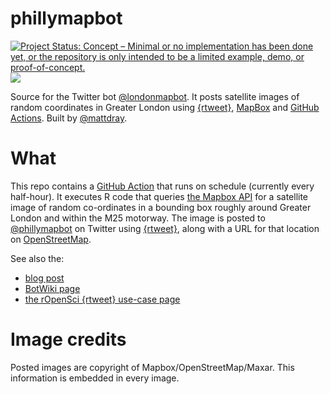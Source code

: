 
# phillymapbot

[![Project Status: Concept – Minimal or no implementation has been done
yet, or the repository is only intended to be a limited example, demo,
or
proof-of-concept.](https://www.repostatus.org/badges/latest/concept.svg)](https://www.repostatus.org/#concept)
[![](https://img.shields.io/badge/Twitter-@londonmapbot-white?style=flat&labelColor=blue&logo=Twitter&logoColor=white)](https://twitter.com/phillymapbot)

Source for the Twitter bot [@londonmapbot](https://www.twitter.com/londonmapbot). It posts satellite images of random coordinates in Greater London using [{rtweet}](https://docs.ropensci.org/rtweet/), [MapBox](https://www.mapbox.com/) and [GitHub Actions](https://docs.github.com/en/actions). Built by [@mattdray](https://twitter.com/mattdray).

# What

This repo contains a [GitHub Action](https://github.com/features/actions) that runs on schedule (currently every half-hour). It executes R code that queries [the Mapbox API](https://docs.mapbox.com/api/maps/#static-images) for a satellite image of random co-ordinates in a bounding box roughly around Greater London and within the M25 motorway. The image is posted to [@phillymapbot](https://www.twitter.com/phillymapbot) on Twitter using [{rtweet}](https://docs.ropensci.org/rtweet/), along with a URL for that location on [OpenStreetMap](https://www.openstreetmap.org/).

See also the:

* [blog post](https://www.rostrum.blog/2020/09/21/londonmapbot/)
* [BotWiki page](https://botwiki.org/bot/londonmapbot/)
* [the rOpenSci {rtweet} use-case page](https://discuss.ropensci.org/t/a-twitter-bot-with-rtweet-mapbox-and-github-actions/2223)

# Image credits

Posted images are copyright of Mapbox/OpenStreetMap/Maxar. This information is embedded in every image.
